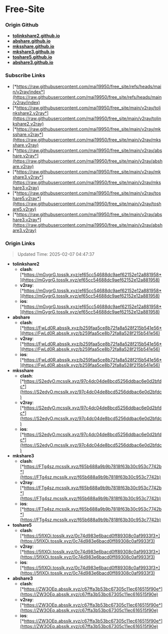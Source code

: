 # Free-Site

### Origin Github

- [**tolinkshare2.github.io**](https://github.com/tolinkshare2/tolinkshare2.github.io)
- [**abshare.github.io**](https://github.com/abshare/abshare.github.io)
- [**mksshare.github.io**](https://github.com/mksshare/mksshare.github.io)
- [**mkshare3.github.io**](https://github.com/mkshare3/mkshare3.github.io)
- [**toshare5.github.io**](https://github.com/toshare5/toshare5.github.io)
- [**abshare3.github.io**](https://github.com/abshare3/abshare3.github.io)

### Subscribe Links

- [*https://raw.githubusercontent.com/mai19950/free_site/refs/heads/main/v2ray/index*](https://raw.githubusercontent.com/mai19950/free_site/refs/heads/main/v2ray/index)
- [*https://raw.githubusercontent.com/mai19950/free_site/main/v2ray/tolinkshare2.v2ray*](https://raw.githubusercontent.com/mai19950/free_site/main/v2ray/tolinkshare2.v2ray)
- [*https://raw.githubusercontent.com/mai19950/free_site/main/v2ray/mksshare.v2ray*](https://raw.githubusercontent.com/mai19950/free_site/main/v2ray/mksshare.v2ray)
- [*https://raw.githubusercontent.com/mai19950/free_site/main/v2ray/abshare.v2ray*](https://raw.githubusercontent.com/mai19950/free_site/main/v2ray/abshare.v2ray)
- [*https://raw.githubusercontent.com/mai19950/free_site/main/v2ray/mkshare3.v2ray*](https://raw.githubusercontent.com/mai19950/free_site/main/v2ray/mkshare3.v2ray)
- [*https://raw.githubusercontent.com/mai19950/free_site/main/v2ray/toshare5.v2ray*](https://raw.githubusercontent.com/mai19950/free_site/main/v2ray/toshare5.v2ray)
- [*https://raw.githubusercontent.com/mai19950/free_site/main/v2ray/abshare3.v2ray*](https://raw.githubusercontent.com/mai19950/free_site/main/v2ray/abshare3.v2ray)

### Origin Links

> Updated Time: 2025-02-07 04:47:37

- **tolinkshare2**
  - **clash**: [*https://mGvgrG.tosslk.xyz/ef65cc54688dc9aef62152e12a881958*](https://mGvgrG.tosslk.xyz/ef65cc54688dc9aef62152e12a881958)
  - **v2ray**: [*https://mGvgrG.tosslk.xyz/ef65cc54688dc9aef62152e12a881958*](https://mGvgrG.tosslk.xyz/ef65cc54688dc9aef62152e12a881958)
  - **ios**: [*https://mGvgrG.tosslk.xyz/ef65cc54688dc9aef62152e12a881958*](https://mGvgrG.tosslk.xyz/ef65cc54688dc9aef62152e12a881958)
- **abshare**
  - **clash**: [*https://FwLd0R.absslk.xyz/b259faa5ce8b72fa8a528f215b541e56*](https://FwLd0R.absslk.xyz/b259faa5ce8b72fa8a528f215b541e56)
  - **v2ray**: [*https://FwLd0R.absslk.xyz/b259faa5ce8b72fa8a528f215b541e56*](https://FwLd0R.absslk.xyz/b259faa5ce8b72fa8a528f215b541e56)
  - **ios**: [*https://FwLd0R.absslk.xyz/b259faa5ce8b72fa8a528f215b541e56*](https://FwLd0R.absslk.xyz/b259faa5ce8b72fa8a528f215b541e56)
- **mksshare**
  - **clash**: [*https://S2edyO.mcsslk.xyz/97c4dc04de8bcd5256ddbac6e0d2bfdc*](https://S2edyO.mcsslk.xyz/97c4dc04de8bcd5256ddbac6e0d2bfdc)
  - **v2ray**: [*https://S2edyO.mcsslk.xyz/97c4dc04de8bcd5256ddbac6e0d2bfdc*](https://S2edyO.mcsslk.xyz/97c4dc04de8bcd5256ddbac6e0d2bfdc)
  - **ios**: [*https://S2edyO.mcsslk.xyz/97c4dc04de8bcd5256ddbac6e0d2bfdc*](https://S2edyO.mcsslk.xyz/97c4dc04de8bcd5256ddbac6e0d2bfdc)
- **mkshare3**
  - **clash**: [*https://FTg4sz.mcsslk.xyz/f65b688a9b9b7818f63b30c953c7742b*](https://FTg4sz.mcsslk.xyz/f65b688a9b9b7818f63b30c953c7742b)
  - **v2ray**: [*https://FTg4sz.mcsslk.xyz/f65b688a9b9b7818f63b30c953c7742b*](https://FTg4sz.mcsslk.xyz/f65b688a9b9b7818f63b30c953c7742b)
  - **ios**: [*https://FTg4sz.mcsslk.xyz/f65b688a9b9b7818f63b30c953c7742b*](https://FTg4sz.mcsslk.xyz/f65b688a9b9b7818f63b30c953c7742b)
- **toshare5**
  - **clash**: [*https://5fIXOi.tosslk.xyz/0c74d983e6bacd0ff89308c0af9933f3*](https://5fIXOi.tosslk.xyz/0c74d983e6bacd0ff89308c0af9933f3)
  - **v2ray**: [*https://5fIXOi.tosslk.xyz/0c74d983e6bacd0ff89308c0af9933f3*](https://5fIXOi.tosslk.xyz/0c74d983e6bacd0ff89308c0af9933f3)
  - **ios**: [*https://5fIXOi.tosslk.xyz/0c74d983e6bacd0ff89308c0af9933f3*](https://5fIXOi.tosslk.xyz/0c74d983e6bacd0ff89308c0af9933f3)
- **abshare3**
  - **clash**: [*https://ZW3OEp.absslk.xyz/c67ffa3b53bc67305c11ec616515f90e*](https://ZW3OEp.absslk.xyz/c67ffa3b53bc67305c11ec616515f90e)
  - **v2ray**: [*https://ZW3OEp.absslk.xyz/c67ffa3b53bc67305c11ec616515f90e*](https://ZW3OEp.absslk.xyz/c67ffa3b53bc67305c11ec616515f90e)
  - **ios**: [*https://ZW3OEp.absslk.xyz/c67ffa3b53bc67305c11ec616515f90e*](https://ZW3OEp.absslk.xyz/c67ffa3b53bc67305c11ec616515f90e)

